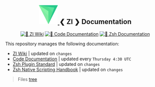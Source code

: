 <h2 align="center">
  <a href="https://github.com/z-shell/zi">
    <img src="https://raw.githubusercontent.com/z-shell/zi/main/docs/images/logo.svg" alt="Logo" width="60" height="60">
  </a>
❮ ZI ❯ Documentation
</h2>

<div align="center">

[![📖 ZI Wiki](https://github.com/z-shell/docs/actions/workflows/wiki-zi.yml/badge.svg)](https://github.com/z-shell/docs/actions/workflows/wiki-zi.yml)
[![📖 Code Documentation](https://github.com/z-shell/docs/actions/workflows/code.yml/badge.svg)](https://github.com/z-shell/docs/actions/workflows/code.yml)
[![📖 Zsh Documentation](https://github.com/z-shell/docs/actions/workflows/wiki-zsh.yml/badge.svg)](https://github.com/z-shell/docs/actions/workflows/wiki-zsh.yml)

</div>  
  
This repository manages the following documentation:

- [ZI Wiki](https://github.com/z-shell/zi/wiki) | updated on `changes`
- [Code Documentation](https://github.com/z-shell/zi/wiki/Code-Documentation) | updated every `Thursday 4:30 UTC`
- [Zsh Plugin Standard](https://github.com/z-shell/zi/wiki/Zsh-Plugin-Standard) | updated on `changes`
- [Zsh Native Scripting Handbook](https://github.com/z-shell/zi/wiki/Zsh-Native-Scripting-Handbook) | updated on `changes`

> Files [tree](TREE.md)
